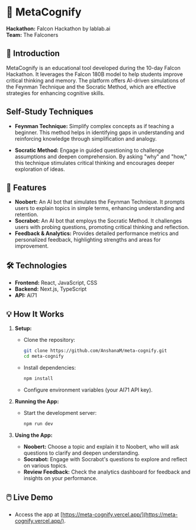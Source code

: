 # 🌟 MetaCognify

**Hackathon:** Falcon Hackathon by lablab.ai  
**Team:** The Falconers

## 🚀 Introduction

MetaCognify is an educational tool developed during the 10-day Falcon Hackathon. It leverages the Falcon 180B model to help students improve critical thinking and memory. The platform offers AI-driven simulations of the Feynman Technique and the Socratic Method, which are effective strategies for enhancing cognitive skills.

## Self-Study Techniques

- **Feynman Technique:** Simplify complex concepts as if teaching a beginner. This method helps in identifying gaps in understanding and reinforcing knowledge through simplification and analogy.

- **Socratic Method:** Engage in guided questioning to challenge assumptions and deepen comprehension. By asking "why" and "how," this technique stimulates critical thinking and encourages deeper exploration of ideas.

## 🎯 Features

- **Noobert:** An AI bot that simulates the Feynman Technique. It prompts users to explain topics in simple terms, enhancing understanding and retention.
- **Socrabot:** An AI bot that employs the Socratic Method. It challenges users with probing questions, promoting critical thinking and reflection.
- **Feedback & Analytics:** Provides detailed performance metrics and personalized feedback, highlighting strengths and areas for improvement.

## 🛠️ Technologies

- **Frontend:** React, JavaScript, CSS
- **Backend:** Next.js, TypeScript
- **API:** AI71

## 💡 How It Works

1. **Setup:**
   - Clone the repository:
     ```bash
     git clone https://github.com/AnshanaM/meta-cognify.git
     cd meta-cognify
     ```
   - Install dependencies:
     ```bash
     npm install
     ```
   - Configure environment variables (your AI71 API key).

2. **Running the App:**
   - Start the development server:
     ```bash
     npm run dev
     ```

3. **Using the App:**
   - **Noobert:** Choose a topic and explain it to Noobert, who will ask questions to clarify and deepen understanding.
   - **Socrabot:** Engage with Socrabot's questions to explore and reflect on various topics.
   - **Review Feedback:** Check the analytics dashboard for feedback and insights on your performance.

## 🖱️ Live Demo

   - Access the app at [https://meta-cognify.vercel.app/](https://meta-cognify.vercel.app/).
